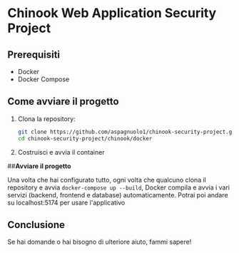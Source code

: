 # Chinook Web Application Security Project

## Prerequisiti

- Docker
- Docker Compose

## Come avviare il progetto

1. Clona la repository:

   ```bash
   git clone https://github.com/aspagnuolo1/chinook-security-project.git
   cd chinook-security-project/chinook/docker
2. Costruisci e avvia il container
  
##**Avviare il progetto**

Una volta che hai configurato tutto, ogni volta che qualcuno clona il repository e avvia `docker-compose up --build`, Docker compila e avvia i vari servizi (backend, frontend e database) automaticamente.
Potrai poi andare su localhost:5174 per usare l'applicativo
## Conclusione

Se hai domande o hai bisogno di ulteriore aiuto, fammi sapere!
